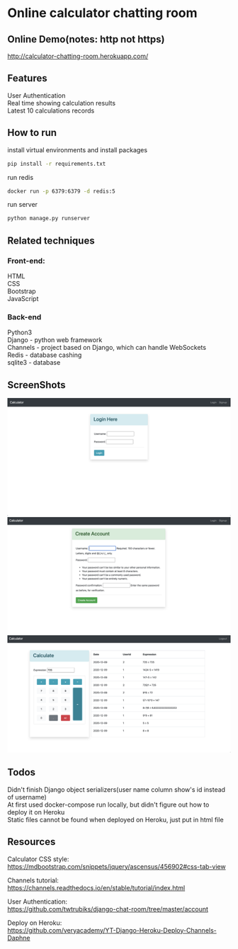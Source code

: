 # Online calculator chatting room

## Online Demo(notes: http not https)
http://calculator-chatting-room.herokuapp.com/


## Features
User Authentication \
Real time showing calculation results \
Latest 10 calculations records

## How to run
install virtual environments and install packages
```bash
pip install -r requirements.txt
```

run redis
```bash
docker run -p 6379:6379 -d redis:5
```

run server
```bash
python manage.py runserver

```

## Related techniques 
### Front-end:
HTML \
CSS \
Bootstrap \
JavaScript

### Back-end
Python3 \
Django - python web framework \
Channels - project based on Django, which can handle WebSockets \
Redis - database cashing \
sqlite3 - database


## ScreenShots
![](images/login.png)
![](images/signup.png)
![](images/calculator.png)


## Todos
Didn't finish Django object serializers(user name column show's id instead of username)\
At first used docker-compose run locally, but didn't figure out how to deploy it on Heroku\
Static files cannot be found when deployed on Heroku, just put in html file

## Resources
Calculator CSS style:
https://mdbootstrap.com/snippets/jquery/ascensus/456902#css-tab-view

Channels tutorial:
https://channels.readthedocs.io/en/stable/tutorial/index.html

User Authentication: \
https://github.com/twtrubiks/django-chat-room/tree/master/account

Deploy on Heroku: \
https://github.com/veryacademy/YT-Django-Heroku-Deploy-Channels-Daphne





 
